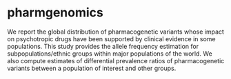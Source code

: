 # pharmgenomics

We report the global distribution of pharmacogenetic variants whose impact on psychotropic drugs have been supported by clinical evidence in some populations. This study provides the allele frequency estimation for subpopulations/ethnic groups within major populations of the world. We also compute estimates of differential prevalence ratios of pharmacogenetic variants between a population of interest and other groups.
